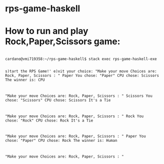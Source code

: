 # rps-game-haskell
# How to run and play Rock,Paper,Scissors game:

<code>
cardano@vmi719358:~/rps-game-haskell$ stack exec rps-game-haskell-exe

s)tart the RPS Game!'
e)xit
your choice:
"Make your move Choices are: Rock, Paper, Scissors : "
Paper
You chose: "Paper"
CPU chose: Scissors
The winner is: CPU

"Make your move Choices are: Rock, Paper, Scissors : "
Scissors
You chose: "Scissors"
CPU chose: Scissors
It's a Tie

"Make your move Choices are: Rock, Paper, Scissors : "
Rock
You chose: "Rock"
CPU chose: Rock
It's a Tie

"Make your move Choices are: Rock, Paper, Scissors : "
Paper
You chose: "Paper"
CPU chose: Rock
The winner is: Human

"Make your move Choices are: Rock, Paper, Scissors : "

</code>
